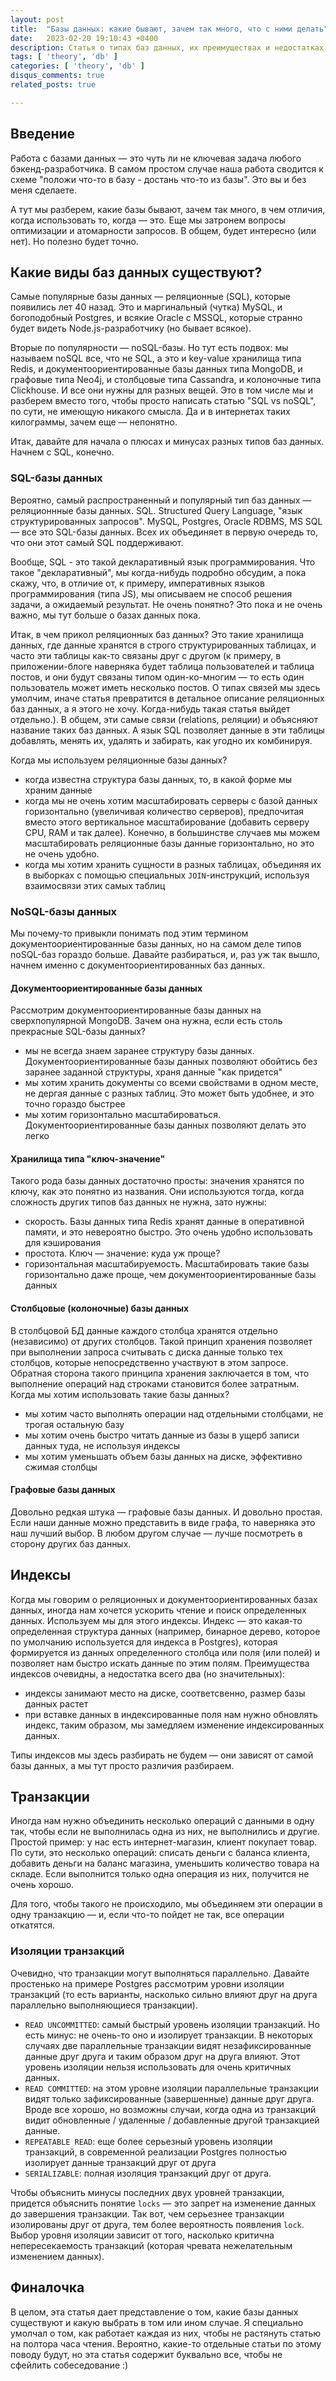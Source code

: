 ```yaml
---
layout: post
title:  "Базы данных: какие бывают, зачем так много, что с ними делать"
date:   2023-02-20 19:10:43 +0400
description: Статья о типах баз данных, их преимуществах и недостатках.
tags: [ 'theory', 'db' ]
categories: [ 'theory', 'db' ]
disqus_comments: true
related_posts: true

---
```


## Введение

Работа с базами данных — это чуть ли не ключевая задача любого бэкенд-разработчика. В самом простом случае наша работа сводится к схеме "положи что-то в базу - достань что-то из базы". Это вы и без меня сделаете.

А тут мы разберем, какие базы бывают, зачем так много, в чем отличия, когда использовать то, когда — это. Еще мы затронем вопросы оптимизации и атомарности запросов. В общем, будет интересно (или нет). Но полезно будет точно.

## Какие виды баз данных существуют?

Самые популярные базы данных — реляционные (SQL), которые появились лет 40 назад. Это и маргинальный (чутка) MySQL, и богоподобный Postgres, и всякие Oracle с MSSQL, которые странно будет видеть Node.js-разработчику (но бывает всякое).

Вторые по популярности — noSQL-базы. Но тут есть подвох: мы называем noSQL все, что не SQL, а это и key-value хранилища типа Redis, и документоориентированные базы данных типа MongoDB, и графовые типа Neo4j, и столбцовые типа Сassandra, и колоночные типа Clickhouse. И все они нужны для разных вещей. Это в том числе мы и разберем вместо того, чтобы просто написать статью "SQL vs noSQL", по сути, не имеющую никакого смысла. Да и в интернетах таких килограммы, зачем еще — непонятно.

Итак, давайте для начала о плюсах и минусах разных типов баз данных. Начнем с SQL, конечно.

### SQL-базы данных

Вероятно, самый распространенный и популярный тип баз данных — реляционнные базы данных. SQL. Structured Query Language, "язык структурированных запросов". MySQL, Postgres, Oracle RDBMS, MS SQL — все это SQL-базы данных. Всех их объединяет в первую очередь то, что они этот самый SQL поддерживают.

Вообще, SQL - это такой декларативный язык программирования. Что такое "декларативный", мы когда-нибудь подробно обсудим, а пока скажу, что, в отличие от, к примеру, императивных языков программирования (типа JS), мы описываем не способ решения задачи, а ожидаемый результат. Не очень понятно? Это пока и не очень важно, мы тут больше о базах данных пока.

Итак, в чем прикол реляционных баз данных? Это такие хранилища данных, где данные хранятся в строго структурированных таблицах, и часто эти таблицы как-то связаны друг с другом (к примеру, в приложении-блоге наверняка будет таблица пользователей и таблица постов, и они будут связаны типом один-ко-многим — то есть один пользователь может иметь несколько постов. О типах связей мы здесь умолчим, иначе статья превратится в детальное описание реляционных баз данных, а я этого не хочу. Когда-нибудь такая статья выйдет отдельно.). В общем, эти самые связи (relations, реляции) и объясняют название таких баз данных. А язык SQL позволяет данные в эти таблицы добавлять, менять их, удалять и забирать, как угодно их комбинируя.

Когда мы используем реляционные базы данных?

- когда известна структура базы данных, то, в какой форме мы храним данные
- когда мы не очень хотим масштабировать серверы с базой данных горизонтально (увеличивая количество серверов), предпочитая вместо этого вертикальное масштабирование (добавить серверу CPU, RAM и так далее). Конечно, в большинстве случаев мы можем масштабировать реляционные базы данные горизонтально, но это не очень удобно.
- когда мы хотим хранить сущности в разных таблицах, объединяя их в выборках с помощью специальных `JOIN`-инструкций, используя взаимосвязи этих самых таблиц

### NoSQL-базы данных

Мы почему-то привыкли понимать под этим термином документоориентированные базы данных, но на самом деле типов noSQL-баз гораздо больше. Давайте разбираться, и, раз уж так вышло, начнем именно с документоориентированных баз данных.

#### Документоориентированные базы данных

Рассмотрим документоориентированные базы данных на сверхпопулярной MongoDB. Зачем она нужна, если есть столь прекрасные SQL-базы данных?

- мы не всегда знаем заранее структуру базы данных. Документоориентированные базы данных позволяют обойтись без заранее заданной структуры, храня данные "как придется"
- мы хотим хранить документы со всеми свойствами в одном месте, не дергая данные с разных таблиц. Это может быть удобнее, и это точно гораздо быстрее
- мы хотим горизонтально масштабироваться. Документоориентированные базы данных позволяют делать это легко

#### Хранилища типа "ключ-значение"

Такого рода базы данных достаточно просты: значения хранятся по ключу, как это понятно из названия. Они используются тогда, когда сложность других типов баз данных не нужна, зато нужны:

- скорость. Базы данных типа Redis хранят данные в оперативной памяти, и это невероятно быстро. Это очень удобно использовать для кэширования
- простота. Ключ — значение: куда уж проще?
- горизонтальная масштабируемость. Масштабировать такие базы горизонтально даже проще, чем документоориентированные базы данных

#### Столбцовые (колоночные) базы данных

В столбцовой БД данные каждого столбца хранятся отдельно (независимо) от других столбцов. Такой принцип хранения позволяет при выполнении запроса считывать с диска данные только тех столбцов, которые непосредственно участвуют в этом запросе. Обратная сторона такого принципа хранения заключается в том, что выполнение операций над строками становится более затратным.
Когда мы хотим использовать такие базы данных?

- мы хотим часто выполнять операции над отдельными столбцами, не трогая остальную базу
- мы хотим очень быстро читать данные из базы в ущерб записи данных туда, не используя индексы
- мы хотим уменьшать объем базы данных на диске, эффективно сжимая столбцы

#### Графовые базы данных

Довольно редкая штука — графовые базы данных. И довольно простая. Если наши данные можно представить в виде графа, то наверняка это наш лучший выбор. В любом другом случае — лучше посмотреть в сторону других баз данных.

## Индексы

Когда мы говорим о реляционных и документоориентированных базах данных, иногда нам хочется ускорить чтение и поиск определенных данных. Используем мы для этого индексы. Индекс — это какая-то определенная структура данных (например, бинарное дерево, которое по умолчанию используется для индекса в Postgres), которая формируется из данных определенного столбца или поля (или полей) и позволяет нам быстро искать данные по этим полям. Преимущества индексов очевидны, а недостатка всего два (но значительных):

- индексы занимают место на диске, соответсвенно, размер базы данных растет
- при вставке данных в индексированные поля нам нужно обновлять индекс, таким образом, мы замедляем изменение индексированных данных.

Типы индексов мы здесь разбирать не будем — они зависят от самой базы данных, а мы тут просто различия разбираем.

## Транзакции

Иногда нам нужно объединить несколько операций с данными в одну так, чтобы если не выполнилась одна из них, не выполнились и другие. Простой пример: у нас есть интернет-магазин, клиент покупает товар. По сути, это несколько операций: списать деньги с баланса клиента, добавить деньги на баланс магазина, уменьшить количество товара на складе. Если выполнится только одна операция из них, получится не очень хорошо.

Для того, чтобы такого не происходило, мы объединяем эти операции в одну транзакцию — и, если что-то пойдет не так, все операции откатятся.

### Изоляции транзакций

Очевидно, что транзакции могут выполняться параллельно. Давайте простенько на примере Postgres рассмотрим уровни изоляции транзакций (то есть варианты, насколько сильно влияют друг на друга параллельно выполняющиеся транзакции).

- `READ UNCOMMITTED`: самый быстрый уровень изоляции транзакций. Но есть минус: не очень-то оно и изолирует транзакции. В некоторых случаях две параллельные транзакции видят незафиксированные данные друг друга и таким образом друг на друга влияют. Этот уровень изоляции нельзя использовать для очень критичных данных.
- `READ COMMITTED`: на этом уровне изоляции параллельные транзакции видят только зафиксированные (завершенные) данные друг друга. Вроде все хорошо, но возможны случаи, когда одна из транзакций видит обновленные / удаленные / добавленные другой транзакцией данные.
- `REPEATABLE READ`: еще более серьезный уровень изоляции транзакций, в современной реализации Postgres полностью изолирует данные транзакций друг от друга
- `SERIALIZABLE`: полная изоляция транзакций друг от друга. 

Чтобы объяснить минусы последних двух уровней транзакции, придется объяснить понятие `locks` — это запрет на изменение данных до завершения транзакции. 
Так вот, чем серьезнее транзакции изолированы друг от друга, тем более вероятность появления `lock`. 
Выбор уровня изоляции зависит от того, насколько критична непересекаемость транзакций (которая чревата нежелательным изменением данных).

## Финалочка

В целом, эта статья дает представление о том, какие базы данных существуют и какую выбрать в том или ином случае. Я специально умолчал о том, как работает каждая из них, чтобы не растянуть статью на полтора часа чтения. Вероятно, какие-то отдельные статьи по этому поводу будут, но эта статья содержит буквально все, чтобы не сфейлить собеседование :)

